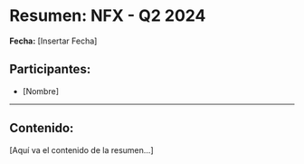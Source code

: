 # Resumen: NFX - Q2 2024

**Fecha:** [Insertar Fecha]

## Participantes:
* [Nombre]

---

## Contenido:

[Aquí va el contenido de la resumen...]